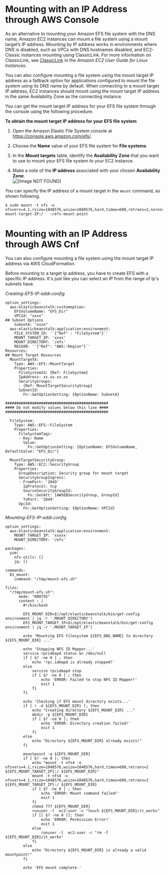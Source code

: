 # Mounting with an IP Address through AWS Console<a name="mounting-fs-mount-ip-addr"></a>

As an alternative to mounting your Amazon EFS file system with the DNS name, Amazon EC2 instances can mount a file system using a mount target’s IP address\. Mounting by IP address works in environments where DNS is disabled, such as VPCs with DNS hostnames disabled, and EC2\-Classic instances mounting using ClassicLink\. For more information on ClassicLink, see [ClassicLink](http://docs.aws.amazon.com/AWSEC2/latest/UserGuide/vpc-classiclink.html) in the *Amazon EC2 User Guide for Linux Instances*\.

You can also configure mounting a file system using the mount target IP address as a fallback option for applications configured to mount the file system using its DNS name by default\. When connecting to a mount target IP address, EC2 instances should mount using the mount target IP address in the same Availability Zone as the connecting instance\.

You can get the mount target IP address for your EFS file system through the console using the following procedure\.

**To obtain the mount target IP address for your EFS file system**

1. Open the Amazon Elastic File System console at [https://console\.aws\.amazon\.com/efs/](https://console.aws.amazon.com/efs/)\.

1. Choose the **Name** value of your EFS file system for **File systems**\.

1. In the **Mount targets** table, identify the **Availability Zone** that you want to use to mount your EFS file system to your EC2 instance\.

1. Make a note of the **IP address** associated with your chosen **Availability Zone**\.  
![\[Image NOT FOUND\]](http://docs.aws.amazon.com/efs/latest/ug/images/mount-ip-600w.png)

You can specify the IP address of a mount target in the `mount` command, as shown following\.

```
$ sudo mount -t nfs -o nfsvers=4.1,rsize=1048576,wsize=1048576,hard,timeo=600,retrans=2,noresvport mount-target-IP:/   ~/efs-mount-point  
```
# Mounting with an IP Address through AWS Cnf<a name="mounting-fs-mount-ip-addr"></a>
You can also configure mounting a file system using the mount target IP address via AWS CloudFormation.

Before mounting to a target Ip address, you have to create EFS with a specific IP address. It's just like you can select an IP from the range of Ip's subnets have.

*Creating-EFS-IP-addr.config*
```
option_settings:
  aws:elasticbeanstalk:customoption:
    EFSVolumeName: "EFS_Dir"
    VPCId: "xxxx"
## Subnet Options
    SubnetA: "xxxx"
  aws:elasticbeanstalk:application:environment:
    FILE_SYSTEM_ID: '`{"Ref" : "FileSystem"}`'
    MOUNT_TARGET_IP: 'xxxx'
    MOUNT_DIRECTORY: '/efs'
    REGION: '`{"Ref": "AWS::Region"}`'
Resources:
## Mount Target Resources
  MountTargetA:
    Type: AWS::EFS::MountTarget
    Properties:
      FileSystemId: {Ref: FileSystem}
      IpAddress: xx.xx.xx.xx
      SecurityGroups:
      - {Ref: MountTargetSecurityGroup}
      SubnetId:
        Fn::GetOptionSetting: {OptionName: SubnetA}

##############################################
#### Do not modify values below this line ####
##############################################

  FileSystem:
    Type: AWS::EFS::FileSystem
    Properties:
      FileSystemTags:
      - Key: Name
        Value:
          Fn::GetOptionSetting: {OptionName: EFSVolumeName, DefaultValue: "EFS_Dir"}

  MountTargetSecurityGroup:
    Type: AWS::EC2::SecurityGroup
    Properties:
      GroupDescription: Security group for mount target
      SecurityGroupIngress:
      - FromPort: '2049'
        IpProtocol: tcp
        SourceSecurityGroupId:
          Fn::GetAtt: [AWSEBSecurityGroup, GroupId]
        ToPort: '2049'
      VpcId:
        Fn::GetOptionSetting: {OptionName: VPCId}
```

*Mounting-EFS-IP-addr.config*

```
option_settings:
  aws:elasticbeanstalk:application:environment:
    MOUNT_TARGET_IP: 'xxxxx'
    MOUNT_DIRECTORY: '/efs'

packages:
  yum:
    nfs-utils: []
    jq: []

commands:
  01_mount:
    command: "/tmp/mount-efs.sh"

files:
  "/tmp/mount-efs.sh":
      mode: "000755"
      content : |
        #!/bin/bash

        EFS_MOUNT_DIR=$(/opt/elasticbeanstalk/bin/get-config environment | jq -r '.MOUNT_DIRECTORY')
        EFS_MOUNT_TARGET_IP=$(/opt/elasticbeanstalk/bin/get-config environment | jq -r '.MOUNT_TARGET_IP')

        echo "Mounting EFS filesystem ${EFS_DNS_NAME} to directory ${EFS_MOUNT_DIR} ..."

        echo 'Stopping NFS ID Mapper...'
        service rpcidmapd status &> /dev/null
        if [ $? -ne 0 ] ; then
            echo 'rpc.idmapd is already stopped!'
        else
            service rpcidmapd stop
            if [ $? -ne 0 ] ; then
                echo 'ERROR: Failed to stop NFS ID Mapper!'
                exit 1
            fi
        fi

        echo 'Checking if EFS mount directory exists...'
        if [ ! -d ${EFS_MOUNT_DIR} ]; then
            echo "Creating directory ${EFS_MOUNT_DIR} ..."
            mkdir -p ${EFS_MOUNT_DIR}
            if [ $? -ne 0 ]; then
                echo 'ERROR: Directory creation failed!'
                exit 1
            fi
        else
            echo "Directory ${EFS_MOUNT_DIR} already exists!"
        fi

        mountpoint -q ${EFS_MOUNT_DIR}
        if [ $? -ne 0 ]; then
            echo "mount -t nfs4 -o nfsvers=4.1,rsize=1048576,wsize=1048576,hard,timeo=600,retrans=2 ${EFS_MOUNT_TARGET_IP}:/ ${EFS_MOUNT_DIR}"
            mount -t nfs4 -o nfsvers=4.1,rsize=1048576,wsize=1048576,hard,timeo=600,retrans=2 ${EFS_MOUNT_TARGET_IP}:/ ${EFS_MOUNT_DIR}
            if [ $? -ne 0 ] ; then
                echo 'ERROR: Mount command failed!'
                exit 1
            fi
            chmod 777 ${EFS_MOUNT_DIR}
            runuser -l  ec2-user -c "touch ${EFS_MOUNT_DIR}/it_works"
            if [[ $? -ne 0 ]]; then
                echo 'ERROR: Permission Error!'
                exit 1
            else
                runuser -l  ec2-user -c "rm -f ${EFS_MOUNT_DIR}/it_works"
            fi
        else
            echo "Directory ${EFS_MOUNT_DIR} is already a valid mountpoint!"
        fi

        echo 'EFS mount complete.'
```
